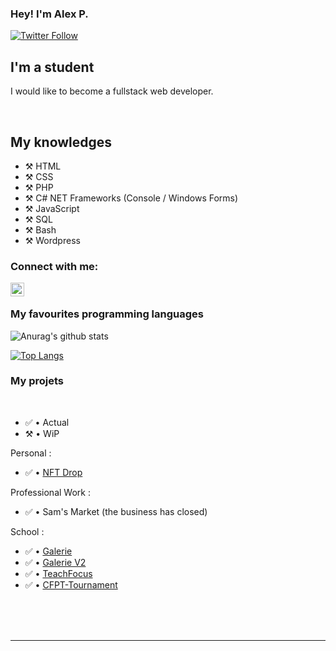 ### Hey! I'm Alex P.

[![Twitter Follow](https://img.shields.io/twitter/follow/wharkinterface?color=1DA1F2&logo=twitter&style=for-the-badge)](https://twitter.com/wharkinterface)

## I'm a student
 
I would like to become a fullstack web developer.
  
<br />

## My knowledges

- ⚒️ HTML
- ⚒️ CSS
- ⚒️ PHP 
- ⚒️ C# NET Frameworks (Console / Windows Forms)
- ⚒️ JavaScript
- ⚒️ SQL
- ⚒️ Bash
- ⚒️ Wordpress

### Connect with me:

[<img align="left" alt="My discord" width="22px" src="https://cdn.jsdelivr.net/npm/simple-icons@v3/icons/discord.svg" />][discord]

<br />

### My favourites programming languages


![Anurag's github stats](https://github-readme-stats.vercel.app/api?username=WharkInterface&count_private=true&show_icons=true?theme=buefy)
<br />

[![Top Langs](https://github-readme-stats.vercel.app/api/top-langs/?username=WharkInterface)](https://github.com/anuraghazra/github-readme-stats)

### My projets

<br />

<!--START_SECTION:activity-->
- ✅ • Actual
- ⚒️ • WiP

Personal :

- ✅ • [NFT Drop](https://github.com/WharkInterface/nft-drop)

Professional Work :
- ✅ • Sam's Market (the business has closed)

School :
- ✅ • [Galerie](https://github.com/WharkInterface/galerie)
- ✅ • [Galerie V2](https://github.com/WharkInterface/galerie_v2)
- ✅ • [TeachFocus](https://github.com/jeremie-arcidiacono/Teachfocus)
- ✅ • [CFPT-Tournament](https://github.com/50ME0N3/CFPT-Tournament)

<!--END_SECTION:activity-->


<br />

<br />
<br />

---

[discord]: https://discordapp.com/users/230715686215876611

